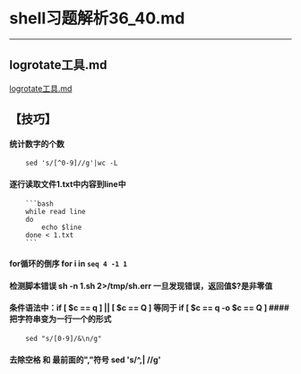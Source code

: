 # shell习题解析36_40.md
---  
## logrotate工具.md
[logrotate工具.md](logrotate工具.md)  

## 【技巧】  
#### 统计数字的个数
        sed 's/[^0-9]//g'|wc -L  
#### 逐行读取文件1.txt中内容到line中
        ```bash  
        while read line
        do 
            echo $line   
        done < 1.txt  
        ```  
#### for循环的倒序 for i in `seq 4 -1 1`  
#### 检测脚本错误 sh -n 1.sh 2>/tmp/sh.err 一旦发现错误，返回值$?是非零值 
#### 条件语法中：if [ $c == q ] || [ $c == Q ] 等同于 if [ $c == q -o $c == Q ]  #### 把字符串变为一行一个的形式 
        sed "s/[0-9]/&\n/g"  
#### 去除空格 和 最前面的","符号 sed 's/^,| //g'        